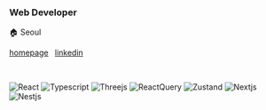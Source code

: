 
### Web Developer

🏠 Seoul

[homepage](https://bit.ly/435lCAg) &nbsp; [linkedin](https://www.linkedin.com/in/jinhwansuh/) 

<br />

 ![React](https://img.shields.io/badge/React-20232A?style=for-the-badge&logo=react&logoColor=61DAFB)
 ![Typescript](https://img.shields.io/badge/TypeScript-007ACC?style=for-the-badge&logo=typescript&logoColor=white)
 ![Threejs](https://img.shields.io/badge/ThreeJs-black?style=for-the-badge&logo=three.js&logoColor=white)
 ![ReactQuery](https://img.shields.io/badge/React_Query-FF4154?style=for-the-badge&logo=ReactQuery&logoColor=white)
 ![Zustand](https://img.shields.io/badge/Zustand-EA8220?style=for-the-badge&logoColor=white)
 ![Nextjs](https://img.shields.io/badge/next%20js-000000?style=for-the-badge&logo=nextdotjs&logoColor=white)
 ![Nestjs](https://img.shields.io/badge/nestjs-E0234E?style=for-the-badge&logo=nestjs&logoColor=white) 
 

